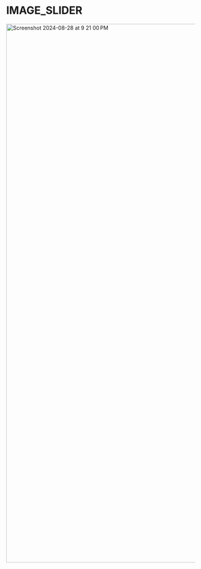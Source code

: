 # IMAGE_SLIDER

<img width="1436" alt="Screenshot 2024-08-28 at 9 21 00 PM" src="https://github.com/user-attachments/assets/21e941b9-2957-4490-aeca-1507a2e0a6f7">
